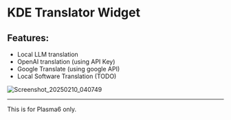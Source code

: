 # KDE Translator Widget

## Features:

- Local LLM translation
- OpenAI translation (using API Key)
- Google Translate (using google API)
- Local Software Translation (TODO)

![Screenshot_20250210_040749](https://github.com/user-attachments/assets/eea9264d-33e8-4cd7-b1f5-c7f103f56c74)

---

This is for Plasma6 only.
